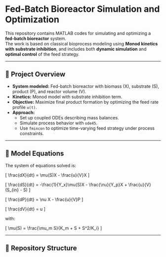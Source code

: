 # Fed-Batch Bioreactor Simulation and Optimization

This repository contains MATLAB codes for simulating and optimizing a **fed-batch bioreactor** system.  
The work is based on classical bioprocess modeling using **Monod kinetics with substrate inhibition**, and includes both **dynamic simulation** and **optimal control** of the feed strategy.

---

## 📌 Project Overview

- **System modeled:** Fed-batch bioreactor with biomass (X), substrate (S), product (P), and reactor volume (V).
- **Kinetics:** Monod model with substrate inhibition term.
- **Objective:** Maximize final product formation by optimizing the feed rate profile `u(t)`.
- **Approach:**
  - Set up coupled ODEs describing mass balances.
  - Simulate process behavior with `ode45`.
  - Use `fmincon` to optimize time-varying feed strategy under process constraints.

---

## 🧮 Model Equations

The system of equations solved is:

\[
\frac{dX}{dt} = \mu(S)X - \frac{u}{V}X
\]

\[
\frac{dS}{dt} = -\frac{1}{Y_x}\mu(S)X - \frac{\nu}{Y_p}X + \frac{u}{V}(S_{in} - S)
\]

\[
\frac{dP}{dt} = \nu X - \frac{u}{V}P
\]

\[
\frac{dV}{dt} = u
\]

with:

\[
\mu(S) = \frac{\mu_m S}{K_m + S + S^2/K_i}
\]

---

## 📂 Repository Structure

